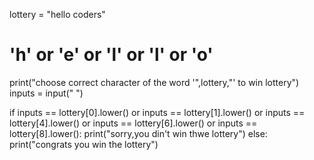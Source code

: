lottery  = "hello coders"
# 'h' or 'e' or 'l' or 'l' or 'o'
print("choose correct character of the word '",lottery,"' to win  lottery")
inputs = input(" ")

if inputs == lottery[0].lower() or inputs == lottery[1].lower() or inputs == lottery[4].lower() or inputs == lottery[6].lower() or inputs == lottery[8].lower():
    print("sorry,you din't win thwe lottery")
else:
    print("congrats you win the lottery")
